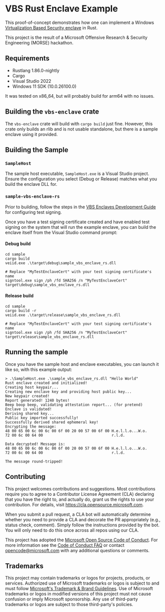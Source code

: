 # VBS Rust Enclave Example

This proof-of-concept demonstrates how one can implement a Windows [Virtualization Based Security enclave](https://learn.microsoft.com/en-us/windows/win32/trusted-execution/vbs-enclaves) in Rust.

This project is the result of a Microsoft Offensive Research & Security Engineering (MORSE) hackathon.

## Requirements

- Rustlang 1.86.0-nightly
- Cargo
- Visual Studio 2022
- Windows 11 SDK (10.0.26100.0)

It was tested on x86_64, but will probably build for arm64 with no issues.

## Building the `vbs-enclave` crate

The `vbs-enclave` crate will build with `cargo build` just fine. However, this crate only builds an rlib and is not usable standalone, but there is a sample enclave using it provided.

## Building the Sample

### `SampleHost`

The sample host executable, `SampleHost.exe` is a Visual Studio project. Ensure the configuration you select (Debug or Release) matches what you build the enclave DLL for.  

### `sample-vbs-enclave-rs`

Prior to building, follow the steps in the [VBS Enclaves Development Guide](https://learn.microsoft.com/en-us/windows/win32/trusted-execution/vbs-enclaves-dev-guide#step-3-signing-vbs-enclave-dlls) for configuring test signing.

Once you have a test signing certificate created and have enabled test signing on the system that will run the example enclave, you can build the enclave itself from the Visual Studio command prompt:

#### Debug build

```
cd sample
cargo build
veiid.exe .\target\debug\sample_vbs_enclave_rs.dll

# Replace "MyTestEnclaveCert" with your test signing certificate's name
signtool.exe sign /ph /fd SHA256 /n "MyTestEnclaveCert" target\debug\sample_vbs_enclave_rs.dll
```

#### Release build

```
cd sample
cargo build -r
veiid.exe .\target\release\sample_vbs_enclave_rs.dll

# Replace "MyTestEnclaveCert" with your test signing certificate's name
signtool.exe sign /ph /fd SHA256 /n "MyTestEnclaveCert" target\release\sample_vbs_enclave_rs.dll
```

## Running the sample

Once you have the sample host and enclave executables, you can launch it like so, with this example output:

```
> .\SampleHost.exe .\sample_vbs_enclave_rs.dll "Hello World"
Rust enclave created and initialized!
Creating host keypair...
Creating new enclave key and providing host public key...
New keypair created!
Report generated! 1240 bytes!
Beep boop beep, validating attestation report... (for pretend)
Enclave is validated!
Deriving shared key...
Public key imported successfully!
Successfully derived shared ephemeral key!
Encrypting the message:
48 00 65 00 6c 00 6c 00 6f 00 20 00 57 00 6f 00 H.e.l.l.o...W.o.
72 00 6c 00 64 00                               r.l.d.

Data decrypted! Message is:
48 00 65 00 6c 00 6c 00 6f 00 20 00 57 00 6f 00 H.e.l.l.o...W.o.
72 00 6c 00 64 00                               r.l.d.

The message round-tripped!
```

## Contributing

This project welcomes contributions and suggestions.  Most contributions require you to agree to a
Contributor License Agreement (CLA) declaring that you have the right to, and actually do, grant us
the rights to use your contribution. For details, visit https://cla.opensource.microsoft.com.

When you submit a pull request, a CLA bot will automatically determine whether you need to provide
a CLA and decorate the PR appropriately (e.g., status check, comment). Simply follow the instructions
provided by the bot. You will only need to do this once across all repos using our CLA.

This project has adopted the [Microsoft Open Source Code of Conduct](https://opensource.microsoft.com/codeofconduct/).
For more information see the [Code of Conduct FAQ](https://opensource.microsoft.com/codeofconduct/faq/) or
contact [opencode@microsoft.com](mailto:opencode@microsoft.com) with any additional questions or comments.

## Trademarks

This project may contain trademarks or logos for projects, products, or services. Authorized use of Microsoft 
trademarks or logos is subject to and must follow 
[Microsoft's Trademark & Brand Guidelines](https://www.microsoft.com/en-us/legal/intellectualproperty/trademarks/usage/general).
Use of Microsoft trademarks or logos in modified versions of this project must not cause confusion or imply Microsoft sponsorship.
Any use of third-party trademarks or logos are subject to those third-party's policies.
